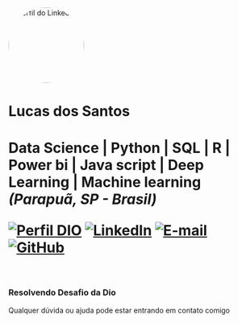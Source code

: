 <img src="https://media.licdn.com/dms/image/v2/D5603AQHBvmcFHYVgSA/profile-displayphoto-shrink_800_800/profile-displayphoto-shrink_800_800/0/1685291054379?e=1729728000&v=beta&t=4cREqeFje4Xih6otFANKG7t-vgao34WyBg_Os_2hS8Q" alt="Perfil do LinkedIn" style="width:150px; height:150px; border-radius:100%;"/>


<h1> Lucas dos Santos <h1 />
 Data Science | Python | SQL | R | Power bi | Java script | Deep Learning | Machine learning
<i>(Parapuã, SP - Brasil)</i>

[![Perfil DIO](https://img.shields.io/badge/-Meu%20Perfil%20na%20DIO-0077B5?style=for-the-badge&logo=gitbook&logoColor=white)](https://web.dio.me/users/lucassann00?page=1&tab=achievements#resume-general-section)
[![LinkedIn](https://img.shields.io/badge/linkedin-%230077B5.svg?style=for-the-badge&logo=linkedin&logoColor=white)](https://www.linkedin.com/in/lucas-santos-451a78278/)
[![E-mail](https://img.shields.io/badge/-Email-0077B5?style=for-the-badge&logo=microsoft-outlook&logoColor=white)](mailto:lucassann00@gmail.com) 
[![GitHub](https://img.shields.io/badge/GitHub-0077B5?style=for-the-badge&logo=github&logoColor=white)](https://github.com/Lucas-dos-Santos)
<br />
<br />

### Resolvendo Desafio da Dio ###
<p> Qualquer dúvida ou ajuda pode estar entrando em contato comigo </p>
<i>
<br />
